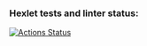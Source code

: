 ### Hexlet tests and linter status:
[![Actions Status](https://github.com/silvervelvet/js-starter-project-44/workflows/hexlet-check/badge.svg)](https://github.com/silvervelvet/js-starter-project-44/actions)